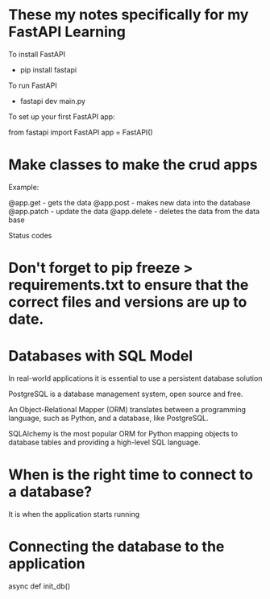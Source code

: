 # These my notes specifically for my FastAPI Learning

To install FastAPI

- pip install fastapi

To run FastAPI

- fastapi dev main.py

To set up your first FastAPI app:

from fastapi import FastAPI
app = FastAPI()

# Make classes to make the crud apps

Example:

@app.get - gets the data
@app.post - makes new data into the database
@app.patch - update the data
@app.delete - deletes the data from the data base


Status codes

# Don't forget to pip freeze > requirements.txt to ensure that the correct files and versions are up to date.




# Databases with SQL Model

In real-world applications it is essential to use a persistent database solution

PostgreSQL is a database management system, open source and free.

An Object-Relational Mapper (ORM) translates between a programming language, such as Python, and a database, like PostgreSQL.

SQLAlchemy is the most popular ORM for Python mapping objects to database tables and providing a high-level SQL language.

# When is the right time to connect to a database?

It is when the application starts running

# Connecting the database to the application

async def init_db()